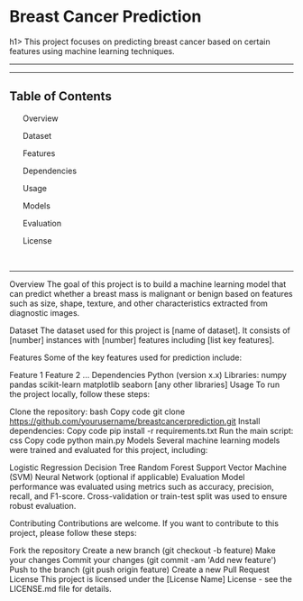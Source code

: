 <h1>Breast Cancer Prediction</h1>h1>
This project focuses on predicting breast cancer based on certain features using machine learning techniques.

<hr><hr>
<h2>Table of Contents</h2>
<ol>Overview</ol>
<ol>Dataset</ol>
<ol>Features</ol>
<ol>Dependencies</ol>
<ol>Usage</ol>
<ol>Models</ol>
<ol>Evaluation</ol>
<ol>License</ol><br><hr>
Overview
The goal of this project is to build a machine learning model that can predict whether a breast mass is malignant or benign based on features such as size, shape, texture, and other characteristics extracted from diagnostic images.

Dataset
The dataset used for this project is [name of dataset]. It consists of [number] instances with [number] features including [list key features].

Features
Some of the key features used for prediction include:

Feature 1
Feature 2
...
Dependencies
Python (version x.x)
Libraries:
numpy
pandas
scikit-learn
matplotlib
seaborn
[any other libraries]
Usage
To run the project locally, follow these steps:

Clone the repository:
bash
Copy code
git clone https://github.com/yourusername/breastcancerprediction.git
Install dependencies:
Copy code
pip install -r requirements.txt
Run the main script:
css
Copy code
python main.py
Models
Several machine learning models were trained and evaluated for this project, including:

Logistic Regression
Decision Tree
Random Forest
Support Vector Machine (SVM)
Neural Network (optional if applicable)
Evaluation
Model performance was evaluated using metrics such as accuracy, precision, recall, and F1-score. Cross-validation or train-test split was used to ensure robust evaluation.

Contributing
Contributions are welcome. If you want to contribute to this project, please follow these steps:

Fork the repository
Create a new branch (git checkout -b feature)
Make your changes
Commit your changes (git commit -am 'Add new feature')
Push to the branch (git push origin feature)
Create a new Pull Request
License
This project is licensed under the [License Name] License - see the LICENSE.md file for details.


